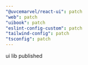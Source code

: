 ```yaml
---
"@uvcemarvel/react-ui": patch
"web": patch
"uibook": patch
"eslint-config-custom": patch
"tailwind-config": patch
"tsconfig": patch
---
```


ui lib published
